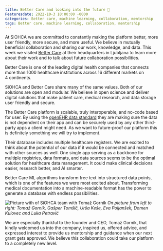```yaml
---
title: Better Care and looking into the future 🔮
Featuresdate: 2022-10-3 10:00:00 -0000
categories: Better care, machine learning, collaboration, mentorship
tags: Better care, machine learning, collaboration, mentorship
---
```

At SiOHCA we are committed to constantly making the platform better, more user friendly, more secure, and more useful. We believe in mutually beneficial collaboration and sharing our work, knowledge, and data. This week we visited [Better Care](https://better.care/) at their headquarters in Ljubljana to learn more about their work and to talk about future collaboration possibilities. 

Better Care is one of the leading digital health companies that connects more than 1000 healthcare institutions across 16 different markets on 4 continents. 

SiOHCA and Better Care share many of the same values. Both of our solutions are open and modular. We believe in open science and deliver digital solutions that make patient care, medical research, and data storage user friendly and secure. 

The Better Care platform is scalable, truly interoperable, and no-code based for user. By using the [openEHR data standard](https://openehr.org/) they are making sure the data is not dependent on their app and can be securely used by any other third-party apps a client might need. As we want to future-proof our platform this is definitely something we will try to implement.

Their database includes multiple healthcare registers. We are excited to think about the potential of our data if it would be connected and matched with other sources as well. One single app serving as a backbone for multiple registries, data formats, and data sources seems to be the optimal solution for healthcare data management. It could make clinical decisions easier, research better, and AI smarter.

Better Care ML algorithms transform free text into structured data points, which is one of the features we were most excited about. Transforming medical documentation into a machine-readable format has the power to generate a database with endless possibilities. 

![Picture with of SiOHCA team with Tomaž Gornik](https://siohca.um.si/assets/img/20220929_picturebettermeeting.jpg)
*On picture from left to right: Tomaž Gornik, Gašper Tomšič, Urša Keše, Eva Poljanšek, Domen Kulovec and Luka Petravić*

We are especially thankful to the founder and CEO, Tomaž Gornik, that kindly welcomed us into the company, inspired us, offered advice, and expressed interest to provide us mentorship and guidance when our next grant gets approved. We believe this collaboration could take our platform to a completely new level. 
